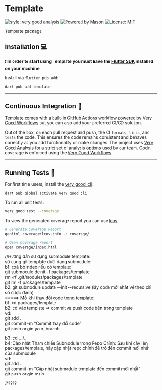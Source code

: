 # Template

[![style: very good analysis][very_good_analysis_badge]][very_good_analysis_link]
[![Powered by Mason](https://img.shields.io/endpoint?url=https%3A%2F%2Ftinyurl.com%2Fmason-badge)](https://github.com/felangel/mason)
[![License: MIT][license_badge]][license_link]

Template package

## Installation 💻

**❗ In order to start using Template you must have the [Flutter SDK][flutter_install_link] installed on your machine.**

Install via `flutter pub add`:

```sh
dart pub add template
```

---

## Continuous Integration 🤖

Template comes with a built-in [GitHub Actions workflow][github_actions_link] powered by [Very Good Workflows][very_good_workflows_link] but you can also add your preferred CI/CD solution.

Out of the box, on each pull request and push, the CI `formats`, `lints`, and `tests` the code. This ensures the code remains consistent and behaves correctly as you add functionality or make changes. The project uses [Very Good Analysis][very_good_analysis_link] for a strict set of analysis options used by our team. Code coverage is enforced using the [Very Good Workflows][very_good_coverage_link].

---

## Running Tests 🧪

For first time users, install the [very_good_cli][very_good_cli_link]:

```sh
dart pub global activate very_good_cli
```

To run all unit tests:

```sh
very_good test --coverage
```

To view the generated coverage report you can use [lcov](https://github.com/linux-test-project/lcov).

```sh
# Generate Coverage Report
genhtml coverage/lcov.info -o coverage/

# Open Coverage Report
open coverage/index.html
```

[flutter_install_link]: https://docs.flutter.dev/get-started/install
[github_actions_link]: https://docs.github.com/en/actions/learn-github-actions
[license_badge]: https://img.shields.io/badge/license-MIT-blue.svg
[license_link]: https://opensource.org/licenses/MIT
[logo_black]: https://raw.githubusercontent.com/VGVentures/very_good_brand/main/styles/README/vgv_logo_black.png#gh-light-mode-only
[logo_white]: https://raw.githubusercontent.com/VGVentures/very_good_brand/main/styles/README/vgv_logo_white.png#gh-dark-mode-only
[mason_link]: https://github.com/felangel/mason
[very_good_analysis_badge]: https://img.shields.io/badge/style-very_good_analysis-B22C89.svg
[very_good_analysis_link]: https://pub.dev/packages/very_good_analysis
[very_good_cli_link]: https://pub.dev/packages/very_good_cli
[very_good_coverage_link]: https://github.com/marketplace/actions/very-good-coverage
[very_good_ventures_link]: https://verygood.ventures
[very_good_ventures_link_light]: https://verygood.ventures#gh-light-mode-only
[very_good_ventures_link_dark]: https://verygood.ventures#gh-dark-mode-only
[very_good_workflows_link]: https://github.com/VeryGoodOpenSource/very_good_workflows



<p class="has-line-data" data-line-start="0" data-line-end="14">//Hướng dẫn sử dụng submodule template:<br>
sử dụng git template dưới dạng submodule:<br>
b1: xoá bỏ index nếu có template:<br>
git submodule deinit -f packages/template<br>
rm -rf .git/modules/packages/template<br>
git rm -f packages/template<br>
b2: git submodule update --init --recursive  (lấy code mới nhất về theo chỉ số được đánh)<br>
=====&gt; Mỗi khi thay đổi code trong template:<br>
b1: cd packages/template<br>
b2: cd vào template =&gt; commit và push code bên trong template<br>
vd:<br>
git add .<br>
git commit -m “Commit thay đổi code”<br>
git push origin your_bracnh</p>
<p class="has-line-data" data-line-start="15" data-line-end="21">b3: cd …/…<br>
b4: Cập nhật Tham chiếu Submodule trong Repo Chính: Sau khi đẩy lên packages/template, hãy cập nhật repo chính để trỏ đến commit mới nhất của submodule<br>
vd:<br>
git add .<br>
git commit -m “Cập nhật submodule template đến commit mới nhất”<br>
git push origin main</p>.?????